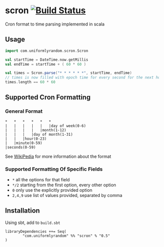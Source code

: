 scron [![Build Status](https://travis-ci.org/uniformlyrandom/scron.png)](https://travis-ci.org/uniformlyrandom/scron)
=================

Cron format to time parsing implemented in scala

## Usage

```scala
import com.uniformlyrandom.scron.Scron

val startTime = DateTime.now.getMillis
val endTime = startTime + ( 60 * 60 )

val times = Scron.parse("* * * * * *", startTime, endTime)
// times is now filled with epoch time for every second for the next hour
times.length == 60 * 60
```

## Supported Cron Formatting


### General Format

	*	*	*	*	*	*
	|	|	|	|	|	|day of week(0-6)
	|	|	|	|	|month(1-12)
	|	|	|	|day of month(1-31)
	|	|	|hour(0-23)
	|	|minute(0-59)
	|seconds(0-59)

See [WikiPedia](http://en.wikipedia.org/wiki/Cron) for more information about the format

### Supported Formatting Of Specific Fields

 * `*`  all the options for that field
 * `*/2` starting from the first option, every other option
 * `0` only use the explicitly provided option
 * `2,4,9` use list of values provided, separated by comma

## Installation

Using sbt, add to `build.sbt`

	libraryDependencies ++= Seq(
        	"com.uniformlyrandom" %% "scron" % "0.5"
	)



	
